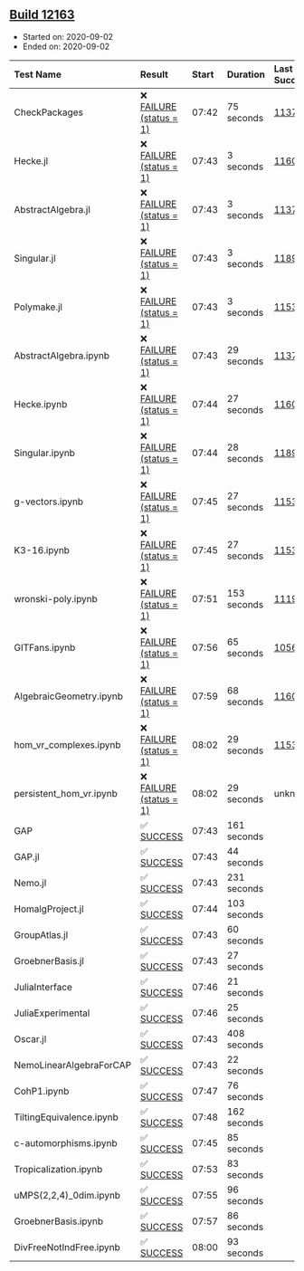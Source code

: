 ## [Build 12163](https://oscarci.mathematik.uni-kl.de/job/oscar/12163/)

* Started on: 2020-09-02
* Ended on: 2020-09-02

| Test Name    | Result | Start | Duration | Last Success | First Failure |
|:-------------|:-------|:------|:---------|:-------------|:--------------|
| CheckPackages | ❌ [FAILURE (status = 1)](https://oscarci.mathematik.uni-kl.de/job/oscar/12163/artifact/logs/build-12163/CheckPackages.log) | 07:42 | 75 seconds | [11376](https://oscarci.mathematik.uni-kl.de/job/oscar/11376/) | [11377](https://oscarci.mathematik.uni-kl.de/job/oscar/11377/) |
| Hecke.jl | ❌ [FAILURE (status = 1)](https://oscarci.mathematik.uni-kl.de/job/oscar/12163/artifact/logs/build-12163/Hecke.jl.log) | 07:43 | 3 seconds | [11602](https://oscarci.mathematik.uni-kl.de/job/oscar/11602/) | [11603](https://oscarci.mathematik.uni-kl.de/job/oscar/11603/) |
| AbstractAlgebra.jl | ❌ [FAILURE (status = 1)](https://oscarci.mathematik.uni-kl.de/job/oscar/12163/artifact/logs/build-12163/AbstractAlgebra.jl.log) | 07:43 | 3 seconds | [11376](https://oscarci.mathematik.uni-kl.de/job/oscar/11376/) | [11377](https://oscarci.mathematik.uni-kl.de/job/oscar/11377/) |
| Singular.jl | ❌ [FAILURE (status = 1)](https://oscarci.mathematik.uni-kl.de/job/oscar/12163/artifact/logs/build-12163/Singular.jl.log) | 07:43 | 3 seconds | [11893](https://oscarci.mathematik.uni-kl.de/job/oscar/11893/) | [11894](https://oscarci.mathematik.uni-kl.de/job/oscar/11894/) |
| Polymake.jl | ❌ [FAILURE (status = 1)](https://oscarci.mathematik.uni-kl.de/job/oscar/12163/artifact/logs/build-12163/Polymake.jl.log) | 07:43 | 3 seconds | [11532](https://oscarci.mathematik.uni-kl.de/job/oscar/11532/) | [11533](https://oscarci.mathematik.uni-kl.de/job/oscar/11533/) |
| AbstractAlgebra.ipynb | ❌ [FAILURE (status = 1)](https://oscarci.mathematik.uni-kl.de/job/oscar/12163/artifact/logs/build-12163/AbstractAlgebra.ipynb.log) | 07:43 | 29 seconds | [11376](https://oscarci.mathematik.uni-kl.de/job/oscar/11376/) | [11377](https://oscarci.mathematik.uni-kl.de/job/oscar/11377/) |
| Hecke.ipynb | ❌ [FAILURE (status = 1)](https://oscarci.mathematik.uni-kl.de/job/oscar/12163/artifact/logs/build-12163/Hecke.ipynb.log) | 07:44 | 27 seconds | [11602](https://oscarci.mathematik.uni-kl.de/job/oscar/11602/) | [11603](https://oscarci.mathematik.uni-kl.de/job/oscar/11603/) |
| Singular.ipynb | ❌ [FAILURE (status = 1)](https://oscarci.mathematik.uni-kl.de/job/oscar/12163/artifact/logs/build-12163/Singular.ipynb.log) | 07:44 | 28 seconds | [11893](https://oscarci.mathematik.uni-kl.de/job/oscar/11893/) | [11894](https://oscarci.mathematik.uni-kl.de/job/oscar/11894/) |
| g-vectors.ipynb | ❌ [FAILURE (status = 1)](https://oscarci.mathematik.uni-kl.de/job/oscar/12163/artifact/logs/build-12163/g-vectors.ipynb.log) | 07:45 | 27 seconds | [11532](https://oscarci.mathematik.uni-kl.de/job/oscar/11532/) | [11533](https://oscarci.mathematik.uni-kl.de/job/oscar/11533/) |
| K3-16.ipynb | ❌ [FAILURE (status = 1)](https://oscarci.mathematik.uni-kl.de/job/oscar/12163/artifact/logs/build-12163/K3-16.ipynb.log) | 07:45 | 27 seconds | [11532](https://oscarci.mathematik.uni-kl.de/job/oscar/11532/) | [11533](https://oscarci.mathematik.uni-kl.de/job/oscar/11533/) |
| wronski-poly.ipynb | ❌ [FAILURE (status = 1)](https://oscarci.mathematik.uni-kl.de/job/oscar/12163/artifact/logs/build-12163/wronski-poly.ipynb.log) | 07:51 | 153 seconds | [11192](https://oscarci.mathematik.uni-kl.de/job/oscar/11192/) | [11193](https://oscarci.mathematik.uni-kl.de/job/oscar/11193/) |
| GITFans.ipynb | ❌ [FAILURE (status = 1)](https://oscarci.mathematik.uni-kl.de/job/oscar/12163/artifact/logs/build-12163/GITFans.ipynb.log) | 07:56 | 65 seconds | [10566](https://oscarci.mathematik.uni-kl.de/job/oscar/10566/) | [10567](https://oscarci.mathematik.uni-kl.de/job/oscar/10567/) |
| AlgebraicGeometry.ipynb | ❌ [FAILURE (status = 1)](https://oscarci.mathematik.uni-kl.de/job/oscar/12163/artifact/logs/build-12163/AlgebraicGeometry.ipynb.log) | 07:59 | 68 seconds | [11602](https://oscarci.mathematik.uni-kl.de/job/oscar/11602/) | [11603](https://oscarci.mathematik.uni-kl.de/job/oscar/11603/) |
| hom_vr_complexes.ipynb | ❌ [FAILURE (status = 1)](https://oscarci.mathematik.uni-kl.de/job/oscar/12163/artifact/logs/build-12163/hom_vr_complexes.ipynb.log) | 08:02 | 29 seconds | [11532](https://oscarci.mathematik.uni-kl.de/job/oscar/11532/) | [11533](https://oscarci.mathematik.uni-kl.de/job/oscar/11533/) |
| persistent_hom_vr.ipynb | ❌ [FAILURE (status = 1)](https://oscarci.mathematik.uni-kl.de/job/oscar/12163/artifact/logs/build-12163/persistent_hom_vr.ipynb.log) | 08:02 | 29 seconds | unknown | unknown |
| GAP | ✅ [SUCCESS](https://oscarci.mathematik.uni-kl.de/job/oscar/12163/artifact/logs/build-12163/GAP.log) | 07:43 | 161 seconds |  |  |
| GAP.jl | ✅ [SUCCESS](https://oscarci.mathematik.uni-kl.de/job/oscar/12163/artifact/logs/build-12163/GAP.jl.log) | 07:43 | 44 seconds |  |  |
| Nemo.jl | ✅ [SUCCESS](https://oscarci.mathematik.uni-kl.de/job/oscar/12163/artifact/logs/build-12163/Nemo.jl.log) | 07:43 | 231 seconds |  |  |
| HomalgProject.jl | ✅ [SUCCESS](https://oscarci.mathematik.uni-kl.de/job/oscar/12163/artifact/logs/build-12163/HomalgProject.jl.log) | 07:44 | 103 seconds |  |  |
| GroupAtlas.jl | ✅ [SUCCESS](https://oscarci.mathematik.uni-kl.de/job/oscar/12163/artifact/logs/build-12163/GroupAtlas.jl.log) | 07:43 | 60 seconds |  |  |
| GroebnerBasis.jl | ✅ [SUCCESS](https://oscarci.mathematik.uni-kl.de/job/oscar/12163/artifact/logs/build-12163/GroebnerBasis.jl.log) | 07:43 | 27 seconds |  |  |
| JuliaInterface | ✅ [SUCCESS](https://oscarci.mathematik.uni-kl.de/job/oscar/12163/artifact/logs/build-12163/JuliaInterface.log) | 07:46 | 21 seconds |  |  |
| JuliaExperimental | ✅ [SUCCESS](https://oscarci.mathematik.uni-kl.de/job/oscar/12163/artifact/logs/build-12163/JuliaExperimental.log) | 07:46 | 25 seconds |  |  |
| Oscar.jl | ✅ [SUCCESS](https://oscarci.mathematik.uni-kl.de/job/oscar/12163/artifact/logs/build-12163/Oscar.jl.log) | 07:43 | 408 seconds |  |  |
| NemoLinearAlgebraForCAP | ✅ [SUCCESS](https://oscarci.mathematik.uni-kl.de/job/oscar/12163/artifact/logs/build-12163/NemoLinearAlgebraForCAP.log) | 07:43 | 22 seconds |  |  |
| CohP1.ipynb | ✅ [SUCCESS](https://oscarci.mathematik.uni-kl.de/job/oscar/12163/artifact/logs/build-12163/CohP1.ipynb.log) | 07:47 | 76 seconds |  |  |
| TiltingEquivalence.ipynb | ✅ [SUCCESS](https://oscarci.mathematik.uni-kl.de/job/oscar/12163/artifact/logs/build-12163/TiltingEquivalence.ipynb.log) | 07:48 | 162 seconds |  |  |
| c-automorphisms.ipynb | ✅ [SUCCESS](https://oscarci.mathematik.uni-kl.de/job/oscar/12163/artifact/logs/build-12163/c-automorphisms.ipynb.log) | 07:45 | 85 seconds |  |  |
| Tropicalization.ipynb | ✅ [SUCCESS](https://oscarci.mathematik.uni-kl.de/job/oscar/12163/artifact/logs/build-12163/Tropicalization.ipynb.log) | 07:53 | 83 seconds |  |  |
| uMPS(2,2,4)_0dim.ipynb | ✅ [SUCCESS](https://oscarci.mathematik.uni-kl.de/job/oscar/12163/artifact/logs/build-12163/uMPS-2-2-4-_0dim.ipynb.log) | 07:55 | 96 seconds |  |  |
| GroebnerBasis.ipynb | ✅ [SUCCESS](https://oscarci.mathematik.uni-kl.de/job/oscar/12163/artifact/logs/build-12163/GroebnerBasis.ipynb.log) | 07:57 | 86 seconds |  |  |
| DivFreeNotIndFree.ipynb | ✅ [SUCCESS](https://oscarci.mathematik.uni-kl.de/job/oscar/12163/artifact/logs/build-12163/DivFreeNotIndFree.ipynb.log) | 08:00 | 93 seconds |  |  |
